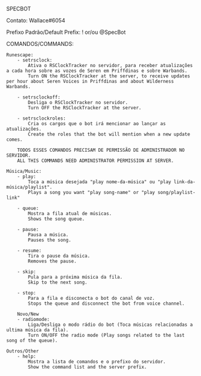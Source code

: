 SPECBOT

Contato: Wallace#6054

Prefixo Padrão/Default Prefix: ! or/ou @SpecBot

COMANDOS/COMMANDS:

    Runescape:
        - setrsclock:
            Ativa o RSClockTracker no servidor, para receber atualizações a cada hora sobre as vozes de Seren em Priffdinas e sobre Warbands.
            Turn ON the RSClockTracker at the server, to receive updates per hour about Seren Voices in Priffdinas and about Wilderness Warbands.

        - setrsclockoff:
            Desliga o RSClockTracker no servidor.
            Turn OFF the RSClockTracker at the server.

        - setrsclockroles:
            Cria os cargos que o bot irá mencionar ao lançar as atualizações.
            Create the roles that the bot will mention when a new update comes.

        TODOS ESSES COMANDOS PRECISAM DE PERMISSÃO DE ADMINISTRADOR NO SERVIDOR.
        ALL THIS COMMANDS NEED ADMINISTRATOR PERMISSION AT SERVER.

    Música/Music:
        - play:
            Toca a música desejada "play nome-da-música" ou "play link-da-música/playlist".
            Plays a song you want "play song-name" or "play song/playlist-link"

        - queue:
            Mostra a fila atual de músicas.
            Shows the song queue.

        - pause:
            Pausa a música.
            Pauses the song.

        - resume:
            Tira o pause da música.
            Removes the pause.

        - skip:
            Pula para a próxima música da fila.
            Skip to the next song.

        - stop:
            Para a fila e disconecta o bot do canal de voz.
            Stops the queue and disconnect the bot from voice channel.

        Novo/New
        - radiomode:
            Liga/Desliga o modo rádio do bot (Toca músicas relacionadas a ultima música da fila).
            Turn ON/OFF the radio mode (Play songs related to the last song of the queue).

    Outros/Other
        - help:
            Mostra a lista de comandos e o prefixo do servidor.
            Show the command list and the server prefix.
            
